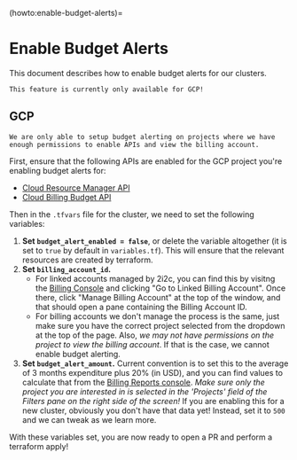 (howto:enable-budget-alerts)=
# Enable Budget Alerts

This document describes how to enable budget alerts for our clusters.

```{note}
This feature is currently only available for GCP!
```

## GCP

```{attention}
We are only able to setup budget alerting on projects where we have enough permissions to enable APIs and view the billing account.
```

First, ensure that the following APIs are enabled for the GCP project you're enabling budget alerts for:

- [Cloud Resource Manager API](https://console.cloud.google.com/apis/library/cloudresourcemanager.googleapis.com)
- [Cloud Billing Budget API](https://console.cloud.google.com/apis/library/billingbudgets.googleapis.com)

Then in the `.tfvars` file for the cluster, we need to set the following variables:

1. **Set `budget_alert_enabled = false`**, or delete the variable altogether (it is set to `true` by default in `variables.tf`).
   This will ensure that the relevant resources are created by terraform.
1. **Set `billing_account_id`.**
   - For linked accounts managed by 2i2c, you can find this by visitng the [Billing Console](https://console.cloud.google.com/billing/linkedaccount?project=two-eye-two-see) and clicking "Go to Linked Billing Account". Once there, click "Manage Billing Account" at the top of the window, and that should open a pane containing the Billing Account ID.
   - For billing accounts we don't manage the process is the same, just make sure you have the correct project selected from the dropdown at the top of the page.
     Also, _we may not have permissions on the project to view the billing account_.
     If that is the case, we cannot enable budget alerting.
1. **Set `budget_alert_amount`.**
   Current convention is to set this to the average of 3 months expenditure plus 20% (in USD), and you can find values to calculate that from the [Billing Reports console](https://console.cloud.google.com/billing/0157F7-E3EA8C-25AC3C/reports?organizationId=184174754493&project=two-eye-two-see).
   _Make sure only the project you are interested in is selected in the 'Projects' field of the Filters pane on the right side of the screen!_
   If you are enabling this for a new cluster, obviously you don't have that data yet!
   Instead, set it to `500` and we can tweak as we learn more.

With these variables set, you are now ready to open a PR and perform a terraform apply!
